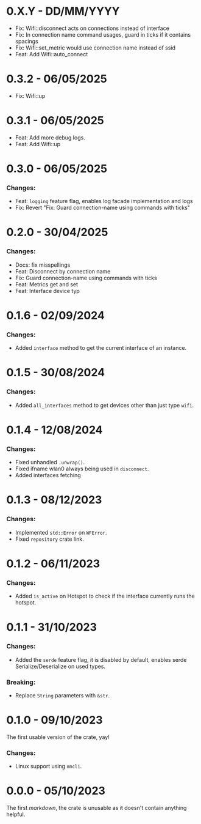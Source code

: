 
# 0.X.Y - DD/MM/YYYY
- Fix: Wifi::disconnect acts on connections instead of interface
- Fix: In connection name command usages, guard in ticks if it contains spacings
- Fix: Wifi::set_metric would use connection name instead of ssid
- Feat: Add Wifi::auto_connect

# 0.3.2 - 06/05/2025
- Fix: Wifi::up

# 0.3.1 - 06/05/2025
- Feat: Add more debug logs.
- Feat: Add Wifi::up

# 0.3.0 - 06/05/2025
### Changes:
- Feat: `logging` feature flag, enables log facade implementation and logs
- Fix: Revert "Fix: Guard connection-name using commands with ticks"

# 0.2.0 - 30/04/2025
### Changes:
- Docs: fix misspellings
- Feat: Disconnect by connection name
- Fix: Guard connection-name using commands with ticks
- Feat: Metrics get and set
- Feat: Interface device typ

# 0.1.6 - 02/09/2024
### Changes:
- Added `interface` method to get the current interface of an instance.

# 0.1.5 - 30/08/2024
### Changes:
- Added `all_interfaces` method to get devices other than just type `wifi`.

# 0.1.4 - 12/08/2024
### Changes:
- Fixed unhandled `.unwrap()`.
- Fixed ifname wlan0 always being used in `disconnect`.
- Added interfaces fetching

# 0.1.3 - 08/12/2023
### Changes:
- Implemented `std::Error` on `WFError`.
- Fixed `repository` crate link.

# 0.1.2 - 06/11/2023
### Changes:
- Added `is_active` on Hotspot to check if the interface currently runs the hotspot.

# 0.1.1 - 31/10/2023
### Changes:
- Added the `serde` feature flag, it is disabled by default, enables serde Serialize/Deserialize on used types.

### Breaking:
- Replace `String` parameters with `&str`.

# 0.1.0 - 09/10/2023
The first usable version of the crate, yay!
### Changes:
* Linux support using `nmcli`.

# 0.0.0 - 05/10/2023
The first *markdown*, the crate is unusable as it doesn't contain anything helpful.
